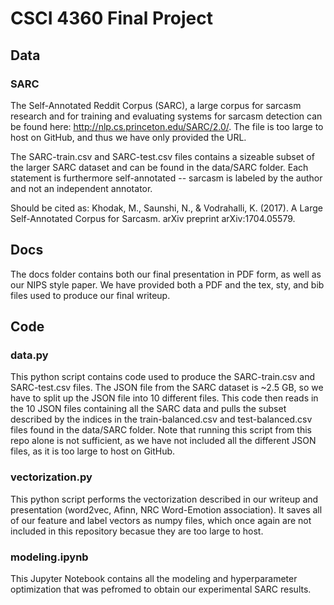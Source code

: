 # CSCI 4360 Final Project

## Data 

### SARC

The Self-Annotated Reddit Corpus (SARC), a large corpus for sarcasm research and for training and evaluating systems for sarcasm detection can be found here: http://nlp.cs.princeton.edu/SARC/2.0/. The file is too large to host on GitHub, and thus we have only provided the URL. 

The SARC-train.csv and SARC-test.csv files contains a sizeable subset of the larger SARC dataset and can be found in the data/SARC folder. Each statement is furthermore self-annotated -- sarcasm is labeled by the author and not an independent annotator. 

Should be cited as: Khodak, M., Saunshi, N., & Vodrahalli, K. (2017). A Large Self-Annotated Corpus for Sarcasm. arXiv preprint arXiv:1704.05579.

## Docs

The docs folder contains both our final presentation in PDF form, as well as our NIPS style paper. We have provided both a PDF and the tex, sty, and bib files used to produce our final writeup. 

## Code 

### data.py 

This python script contains code used to produce the SARC-train.csv and SARC-test.csv files. The JSON file from the SARC dataset is ~2.5 GB, so we have to split up the JSON file into 10 different files. This code then reads in the 10 JSON files containing all the SARC data and pulls the subset described by the indices in the train-balanced.csv and test-balanced.csv files found in the data/SARC folder. Note that running this script from this repo alone is not sufficient, as we have not included all the different JSON files, as it is too large to host on GitHub. 

### vectorization.py 

This python script performs the vectorization described in our writeup and presentation (word2vec, Afinn, NRC Word-Emotion association). It saves all of our feature and label vectors as numpy files, which once again are not included in this repository becasue they are too large to host. 

### modeling.ipynb 

This Jupyter Notebook contains all the modeling and hyperparameter optimization that was pefromed to obtain our experimental SARC results. 
